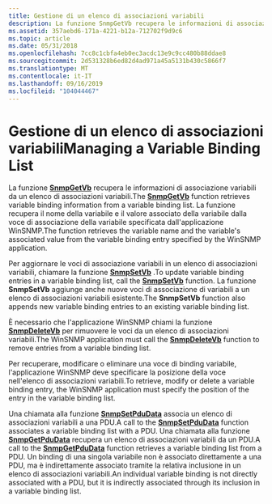 ```yaml
---
title: Gestione di un elenco di associazioni variabili
description: La funzione SnmpGetVb recupera le informazioni di associazione variabili da un elenco di associazioni variabili. La funzione recupera il nome della variabile e il valore associato della variabile dalla voce di associazione della variabile specificata dall'applicazione WinSNMP.
ms.assetid: 357aebd6-171a-4221-b12a-712702f9d9c6
ms.topic: article
ms.date: 05/31/2018
ms.openlocfilehash: 7cc8c1cbfa4eb0ec3acdc13e9c9cc480b88ddae8
ms.sourcegitcommit: 2d531328b6ed82d4ad971a45a5131b430c5866f7
ms.translationtype: MT
ms.contentlocale: it-IT
ms.lasthandoff: 09/16/2019
ms.locfileid: "104044467"
---
```

# <a name="managing-a-variable-binding-list"></a><span data-ttu-id="7af36-104">Gestione di un elenco di associazioni variabili</span><span class="sxs-lookup"><span data-stu-id="7af36-104">Managing a Variable Binding List</span></span>

<span data-ttu-id="7af36-105">La funzione [**SnmpGetVb**](/windows/desktop/api/Winsnmp/nf-winsnmp-snmpgetvb) recupera le informazioni di associazione variabili da un elenco di associazioni variabili.</span><span class="sxs-lookup"><span data-stu-id="7af36-105">The [**SnmpGetVb**](/windows/desktop/api/Winsnmp/nf-winsnmp-snmpgetvb) function retrieves variable binding information from a variable binding list.</span></span> <span data-ttu-id="7af36-106">La funzione recupera il nome della variabile e il valore associato della variabile dalla voce di associazione della variabile specificata dall'applicazione WinSNMP.</span><span class="sxs-lookup"><span data-stu-id="7af36-106">The function retrieves the variable name and the variable's associated value from the variable binding entry specified by the WinSNMP application.</span></span>

<span data-ttu-id="7af36-107">Per aggiornare le voci di associazione variabili in un elenco di associazioni variabili, chiamare la funzione [**SnmpSetVb**](/windows/desktop/api/Winsnmp/nf-winsnmp-snmpsetvb) .</span><span class="sxs-lookup"><span data-stu-id="7af36-107">To update variable binding entries in a variable binding list, call the [**SnmpSetVb**](/windows/desktop/api/Winsnmp/nf-winsnmp-snmpsetvb) function.</span></span> <span data-ttu-id="7af36-108">La funzione **SnmpSetVb** aggiunge anche nuove voci di associazione di variabili a un elenco di associazioni variabili esistente.</span><span class="sxs-lookup"><span data-stu-id="7af36-108">The **SnmpSetVb** function also appends new variable binding entries to an existing variable binding list.</span></span>

<span data-ttu-id="7af36-109">È necessario che l'applicazione WinSNMP chiami la funzione [**SnmpDeleteVb**](/windows/desktop/api/Winsnmp/nf-winsnmp-snmpdeletevb) per rimuovere le voci da un elenco di associazioni variabili.</span><span class="sxs-lookup"><span data-stu-id="7af36-109">The WinSNMP application must call the [**SnmpDeleteVb**](/windows/desktop/api/Winsnmp/nf-winsnmp-snmpdeletevb) function to remove entries from a variable binding list.</span></span>

<span data-ttu-id="7af36-110">Per recuperare, modificare o eliminare una voce di binding variabile, l'applicazione WinSNMP deve specificare la posizione della voce nell'elenco di associazioni variabili.</span><span class="sxs-lookup"><span data-stu-id="7af36-110">To retrieve, modify or delete a variable binding entry, the WinSNMP application must specify the position of the entry in the variable binding list.</span></span>

<span data-ttu-id="7af36-111">Una chiamata alla funzione [**SnmpSetPduData**](/windows/desktop/api/Winsnmp/nf-winsnmp-snmpsetpdudata) associa un elenco di associazioni variabili a una PDU.</span><span class="sxs-lookup"><span data-stu-id="7af36-111">A call to the [**SnmpSetPduData**](/windows/desktop/api/Winsnmp/nf-winsnmp-snmpsetpdudata) function associates a variable binding list with a PDU.</span></span> <span data-ttu-id="7af36-112">Una chiamata alla funzione [**SnmpGetPduData**](/windows/desktop/api/Winsnmp/nf-winsnmp-snmpgetpdudata) recupera un elenco di associazioni variabili da un PDU.</span><span class="sxs-lookup"><span data-stu-id="7af36-112">A call to the [**SnmpGetPduData**](/windows/desktop/api/Winsnmp/nf-winsnmp-snmpgetpdudata) function retrieves a variable binding list from a PDU.</span></span> <span data-ttu-id="7af36-113">Un binding di una singola variabile non è associato direttamente a una PDU, ma è indirettamente associato tramite la relativa inclusione in un elenco di associazioni variabili.</span><span class="sxs-lookup"><span data-stu-id="7af36-113">An individual variable binding is not directly associated with a PDU, but it is indirectly associated through its inclusion in a variable binding list.</span></span>

 

 




